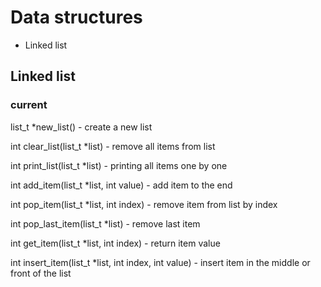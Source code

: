 # Data structures
- Linked list


## Linked list
### current
list_t *new_list() - create a new list

int clear_list(list_t *list) - remove all items from list

int print_list(list_t *list) - printing all items one by one

int add_item(list_t *list, int value) - add item to the end

int pop_item(list_t *list, int index) - remove item from list by index

int pop_last_item(list_t *list) - remove last item

int get_item(list_t *list, int index) - return item value

int insert_item(list_t *list, int index, int value) - insert item in the middle or front of the list

